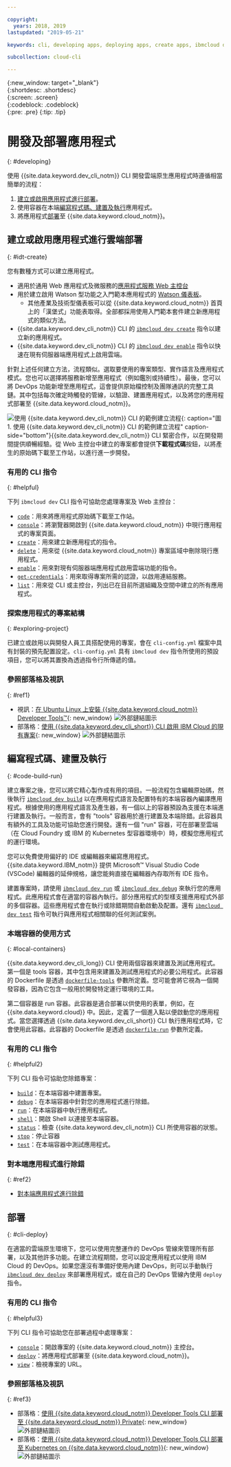 ```yaml
---

copyright:
  years: 2018, 2019
lastupdated: "2019-05-21"

keywords: cli, developing apps, deploying apps, create apps, ibmcloud dev enable, ibmcloud dev create, local containers, ibmcloud dev run, ibmcloud dev, cli blog, cli video, cli reference

subcollection: cloud-cli

---
```


{:new_window: target="_blank"}  
{:shortdesc: .shortdesc}  
{:screen: .screen}  
{:codeblock: .codeblock}  
{:pre: .pre}
{:tip: .tip}

# 開發及部署應用程式
{: #developing}

使用 {{site.data.keyword.dev_cli_notm}} CLI 開發雲端原生應用程式時遵循相當簡單的流程：

1. [建立或啟用應用程式進行部署](#idt-create)。
2. 使用容器在本端[編寫程式碼、建置及執行](#code-build-run)應用程式。
3. 將應用程式[部署](#cli-deploy)至 {{site.data.keyword.cloud_notm}}。

## 建立或啟用應用程式進行雲端部署
{: #idt-create}

您有數種方式可以建立應用程式。
- 適用於通用 Web 應用程式及微服務的[應用程式服務 Web 主控台](https://cloud.ibm.com/developer/appservice/dashboard)
- 用於建立啟用 Watson 型功能之入門範本應用程式的 [Watson 儀表板](https://cloud.ibm.com/developer/watson/dashboard)。
    - 其他產業及技術型儀表板可以從 {{site.data.keyword.cloud_notm}} 首頁上的「漢堡式」功能表取得。全部都採用使用入門範本套件建立新應用程式的類似方法。
- {{site.data.keyword.dev_cli_notm}} CLI 的 [`ibmcloud dev create`](/docs/cli/idt?topic=cloud-cli-idt-cli#create) 指令以建立新的應用程式。
- {{site.data.keyword.dev_cli_notm}} CLI 的 [`ibmcloud dev enable`](/docs/cli/idt?topic=cloud-cli-idt-cli#enable) 指令以快速在現有伺服器端應用程式上啟用雲端。

針對上述任何建立方法，流程類似。選取要使用的專案類型、實作語言及應用程式模式。您也可以選擇將服務新增至應用程式（例如鑑別或持續性）。最後，您可以將 DevOps 功能新增至應用程式，這會提供原始檔控制及團隊通訊的完整工具鏈。其中包括每次確定時觸發的管線，以驗證、建置應用程式，以及將您的應用程式部署至 {{site.data.keyword.cloud_notm}}。

![使用 {{site.data.keyword.dev_cli_notm}} CLI 的範例建立流程](create_flow.png "使用 {{site.data.keyword.dev_cli_notm}} CLI 的範例建立流程"){: caption="圖 1. 使用 {{site.data.keyword.dev_cli_notm}} CLI 的範例建立流程" caption-side="bottom"}{{site.data.keyword.dev_cli_notm}} CLI 緊密合作，以在開發期間提供順暢經驗。從 Web 主控台中建立的專案都會提供**下載程式碼**按鈕，以將產生的原始碼下載至工作站，以進行進一步開發。

### 有用的 CLI 指令
{: #helpful}

下列 `ibmcloud dev` CLI 指令可協助您處理專案及 Web 主控台：
- [`code`](/docs/cli/idt?topic=cloud-cli-idt-cli#code)：用來將應用程式原始碼下載至工作站。
- [`console`](/docs/cli/idt?topic=cloud-cli-idt-cli#console)：將瀏覽器開啟到 {{site.data.keyword.cloud_notm}} 中現行應用程式的專案頁面。
- [`create`](/docs/cli/idt?topic=cloud-cli-idt-cli#create)：用來建立新應用程式的指令。
- [`delete`](/docs/cli/idt?topic=cloud-cli-idt-cli#delete)：用來從 {{site.data.keyword.cloud_notm}} 專案區域中刪除現行應用程式。
- [`enable`](/docs/cli/idt?topic=cloud-cli-idt-cli#enable)：用來對現有伺服器端應用程式啟用雲端功能的指令。
- [`get-credentials`](/docs/cli/idt?topic=cloud-cli-idt-cli#get-credentials)：用來取得專案所需的認證，以啟用連結服務。
- [`list`](/docs/cli/idt/?topic=cloud-cli-idt-cli#list)：用來從 CLI 或主控台，列出已在目前所選組織及空間中建立的所有應用程式。

### 探索應用程式的專案結構
{: #exploring-project}

已建立或啟用以與開發人員工具搭配使用的專案，會在 `cli-config.yml` 檔案中具有封裝的預先配置設定。`cli-config.yml` 具有 `ibmcloud dev` 指令所使用的預設項目，您可以將其置換為透過指令行所傳遞的值。

### 參照部落格及視訊
{: #ref1}

- 視訊：[在 Ubuntu Linux 上安裝 {{site.data.keyword.cloud_notm}} Developer Tools&trade;](https://www.youtube.com/watch?v=sr7KjHAKpEs){: new_window} ![外部鏈結圖示](../../icons/launch-glyph.svg "外部鏈結圖示")
- 部落格：[使用 {{site.data.keyword.dev_cli_short}} CLI 啟用 IBM Cloud 的現有專案](https://www.ibm.com/blogs/bluemix/2017/09/enable-existing-projects-ibm-cloud-ibm-cloud-developer-tools-cli/){: new_window} ![外部鏈結圖示](../../icons/launch-glyph.svg "外部鏈結圖示")

## 編寫程式碼、建置及執行
{: #code-build-run}

建立專案之後，您可以將它精心製作成有用的項目。一般流程包含編輯原始碼，然後執行 [`ibmcloud dev build`](/docs/cli/idt?topic=cloud-cli-idt-cli#build) 以在應用程式語言及配置特有的本端容器內編譯應用程式。根據使用的應用程式語言及產生器，有一個以上的容器預設為支援在本端進行建置及執行。一般而言，會有 "tools" 容器用於進行建置及本端除錯。此容器具有額外的工具及功能可協助您進行開發。還有一個 "run" 容器，可在部署至雲端（在 Cloud Foundry 或 IBM 的 Kubernetes 型容器環境中）時，模擬您應用程式的運行環境。

您可以免費使用偏好的 IDE 或編輯器來編寫應用程式。{{site.data.keyword.IBM_notm}} 提供 Microsoft&trade; Visual Studio Code (VSCode) 編輯器的延伸規格，讓您能夠直接在編輯器內存取所有 IDE 指令。

建置專案時，請使用 [`ibmcloud dev run`](/docs/cli/idt?topic=cloud-cli-idt-cli#run) 或 [`ibmcloud dev debug`](/docs/cli/idt?topic=cloud-cli-idt-cli#debug) 來執行您的應用程式。此應用程式會在適當的容器內執行。部分應用程式的型樣支援應用程式外部的多個容器。這些應用程式會在執行或除錯期間自動啟動及配置。還有 [`ibmcloud dev test`](/docs/cli/idt?topic=cloud-cli-idt-cli#test) 指令可執行與應用程式相關聯的任何測試案例。

### 本端容器的使用方式
{: #local-containers}

{{site.data.keyword.dev_cli_long}} CLI 使用兩個容器來建置及測試應用程式。第一個是 tools 容器，其中包含用來建置及測試應用程式的必要公用程式。此容器的 Dockerfile 是透過 [`dockerfile-tools`](/docs/cli/idt?topic=cloud-cli-idt-cli#command-parameters) 參數所定義。您可能會將它視為一個開發容器，因為它包含一般用於開發特定運行環境的工具。

第二個容器是 run 容器。此容器是適合部署以供使用的表單，例如，在 {{site.data.keyword.cloud}} 中。因此，定義了一個進入點以便啟動您的應用程式。當您選擇透過 {{site.data.keyword.dev_cli_short}} CLI 執行應用程式時，它會使用此容器。此容器的 Dockerfile 是透過 [`dockerfile-run`](/docs/cli/idt?topic=cloud-cli-idt-cli#run-parameters) 參數所定義。

### 有用的 CLI 指令
{: #helpful2}

下列 CLI 指令可協助您除錯專案：
- [`build`](/docs/cli/idt?topic=cloud-cli-idt-cli#build)：在本端容器中建置專案。
- [`debug`](/docs/cli/idt?topic=cloud-cli-idt-cli#debug)：在本端容器中針對您的應用程式進行除錯。
- [`run`](/docs/cli/idt?topic=cloud-cli-idt-cli#run)：在本端容器中執行應用程式。
- [`shell`](/docs/cli/idt?topic=cloud-cli-idt-cli#shell)：開啟 Shell 以連接至本端容器。
- [`status`](/docs/cli/idt?topic=cloud-cli-idt-cli#status)：檢查 {{site.data.keyword.dev_cli_notm}} CLI 所使用容器的狀態。
- [`stop`](/docs/cli/idt?topic=cloud-cli-idt-cli#stop)：停止容器
- [`test`](/docs/cli/idt?topic=cloud-cli-idt-cli#test)：在本端容器中測試應用程式。

### 對本端應用程式進行除錯
{: #ref2}

- [對本端應用程式進行除錯](/docs/cli/idt?topic=cloud-cli-local-debug#local-debug)

## 部署
{: #cli-deploy}

在適當的雲端原生環境下，您可以使用完整運作的 DevOps 管線來管理所有部署，以及其他許多功能。在建立流程期間，您可以設定應用程式以使用 IBM Cloud 的 DevOps。如果您還沒有準備好使用內建 DevOps，則可以手動執行 [`ibmcloud dev deploy`](/docs/cli/idt?topic=cloud-cli-idt-cli#deploy) 來部署應用程式，或在自己的 DevOps 管線內使用 `deploy` 指令。

### 有用的 CLI 指令
{: #helpful3}

下列 CLI 指令可協助您在部署過程中處理專案：
- [`console`](/docs/cli/idt?topic=cloud-cli-idt-cli#console)：開啟專案的 {{site.data.keyword.cloud_notm}} 主控台。
- [`deploy`](/docs/cli/idt?topic=cloud-cli-idt-cli#deploy)：將應用程式部署至 {{site.data.keyword.cloud_notm}}。
- [`view`](/docs/cli/idt?topic=cloud-cli-idt-cli#view)：檢視專案的 URL。

### 參照部落格及視訊
{: #ref3}

- 部落格：[使用 {{site.data.keyword.cloud_notm}} Developer Tools CLI 部署至 {{site.data.keyword.cloud_notm}} Private](https://www.ibm.com/blogs/bluemix/2017/09/deploying-ibm-cloud-private-ibm-cloud-developer-tools-cli/){: new_window} ![外部鏈結圖示](../../icons/launch-glyph.svg "外部鏈結圖示")
- 部落格：[使用 {{site.data.keyword.cloud_notm}} Developer Tools CLI 部署至 Kubernetes on {{site.data.keyword.cloud_notm}}](https://www.ibm.com/blogs/bluemix/2017/09/deploying-kubernetes-ibm-cloud-ibm-cloud-developer-tools-cli/){: new_window} ![外部鏈結圖示](../../icons/launch-glyph.svg "外部鏈結圖示")
